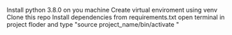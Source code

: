 Install python 3.8.0 on you machine
Create virtual enviroment using venv
Clone this repo
Install dependencies from requirements.txt
open terminal in project floder and type "source project_name/bin/activate
"
